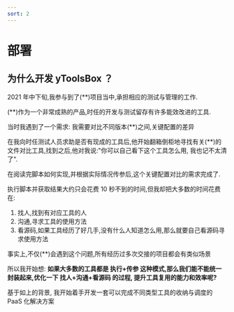 ```yaml
---
sort: 2
---
```


# 部署

## 为什么开发 yToolsBox ？

2021 年中下旬,我参与到了(\*\*)项目当中,承担相应的测试与管理的工作.

(\*\*)作为一个非常成熟的产品,时任的开发与测试留存有许多能效改进的工具.

当时我遇到了一个需求: 我需要对比不同版本(\*\*)之间,关键配置的差异

在我向时任测试人员求助是否有现成的工具后,他开始翻箱倒柜地寻找有关(\*\*)的文件对比工具,找到之后,他对我说:"你可以自己看下这个工具怎么用, 我也记不太清了".

在阅读完脚本如何实现,并根据实际情况传参后,这个关键配置对比的需求完成了.

执行脚本并获取结果大约只会花费 10 秒不到的时间,但我却把大多数的时间花费在:

1. 找人,找到有对应工具的人
2. 沟通,寻求工具的使用方法
3. 看源码,如果工具经历了好几手,没有什么人知道怎么用,那么就要自己看源码寻求使用方法

事实上,不仅(\*\*)会遇到这个问题,所有经历过多次交接的项目都会有类似场景

所以我开始想:
**如果大多数的工具都是 执行+传参 这种模式,那么我们能不能统一封装起来,优化一下 找人+沟通+看源码 的过程, 提升工具复用的能力和效率呢?**

基于如上的背景, 我开始着手开发一套可以完成不同类型工具的收纳与调度的 PaaS 化解决方案
